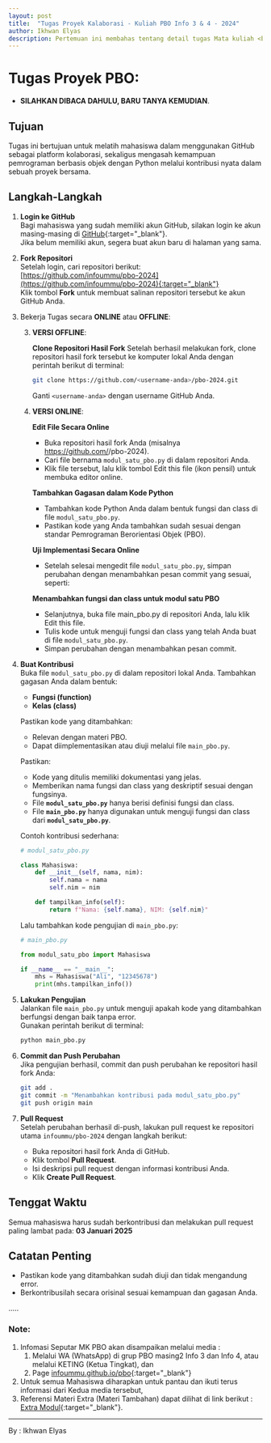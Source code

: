 ```yaml
---
layout: post
title:  "Tugas Proyek Kalaborasi - Kuliah PBO Info 3 & 4 - 2024"
author: Ikhwan Elyas
description: Pertemuan ini membahas tentang detail tugas Mata kuliah <b>Pemrograman Berorientasi Objek (PBO)</b> yaitu proyek kalaborasi, tugasnya sebuah proyek sederhana tapi dubutuhkan kerja sama semua mahasiswa untuk menyelesaikan tugasnya sesuai dengan arahan dan ide masing2 yang dituangkan ke code untuk disharing ke sesama.
---
```



# Tugas Proyek PBO:
 - **SILAHKAN DIBACA DAHULU, BARU TANYA KEMUDIAN**. 


## Tujuan
Tugas ini bertujuan untuk melatih mahasiswa dalam menggunakan GitHub sebagai platform kolaborasi, sekaligus mengasah kemampuan pemrograman berbasis objek dengan Python melalui kontribusi nyata dalam sebuah proyek bersama.

## Langkah-Langkah

1. **Login ke GitHub**  
   Bagi mahasiswa yang sudah memiliki akun GitHub, silakan login ke akun masing-masing di [GitHub](https://github.com){:target="_blank"}.  
   Jika belum memiliki akun, segera buat akun baru di halaman yang sama.

2. **Fork Repositori**  
   Setelah login, cari repositori berikut:  
   [https://github.com/infoummu/pbo-2024](https://github.com/infoummu/pbo-2024){:target="_blank"}  
   Klik tombol **Fork** untuk membuat salinan repositori tersebut ke akun GitHub Anda.

3. Bekerja Tugas secara **ONLINE** atau **OFFLINE**: 

   3. **VERSI OFFLINE**:

      **Clone Repositori Hasil Fork**
      Setelah berhasil melakukan fork, clone repositori hasil fork tersebut ke komputer lokal Anda dengan perintah berikut di terminal:
      ```bash
      git clone https://github.com/<username-anda>/pbo-2024.git
      ```
      Ganti `<username-anda>` dengan username GitHub Anda.

   3. **VERSI ONLINE**:

      **Edit File Secara Online**

      - Buka repositori hasil fork Anda (misalnya https://github.com/<username-anda>/pbo-2024).
      - Cari file bernama `modul_satu_pbo.py` di dalam repositori Anda.
      - Klik file tersebut, lalu klik tombol Edit this file (ikon pensil) untuk membuka editor online.

      **Tambahkan Gagasan dalam Kode Python**
      - Tambahkan kode Python Anda dalam bentuk fungsi dan class di file `modul_satu_pbo.py`.
      - Pastikan kode yang Anda tambahkan sudah sesuai dengan standar Pemrograman Berorientasi Objek (PBO).

      **Uji Implementasi Secara Online**
      - Setelah selesai mengedit file `modul_satu_pbo.py`, simpan perubahan dengan menambahkan pesan commit yang sesuai, seperti:

      **Menambahkan fungsi dan class untuk modul satu PBO**
      - Selanjutnya, buka file main_pbo.py di repositori Anda, lalu klik Edit this file.
      - Tulis kode untuk menguji fungsi dan class yang telah Anda buat di file `modul_satu_pbo.py`.
      - Simpan perubahan dengan menambahkan pesan commit.



4. **Buat Kontribusi**  
   Buka file `modul_satu_pbo.py` di dalam repositori lokal Anda. Tambahkan gagasan Anda dalam bentuk:
   - **Fungsi (function)**
   - **Kelas (class)**

   Pastikan kode yang ditambahkan:
   - Relevan dengan materi PBO.
   - Dapat diimplementasikan atau diuji melalui file `main_pbo.py`.

   Pastikan:
   - Kode yang ditulis memiliki dokumentasi yang jelas.
   - Memberikan nama fungsi dan class yang deskriptif sesuai dengan fungsinya.
   - File **`modul_satu_pbo.py`** hanya berisi definisi fungsi dan class.
   - File **`main_pbo.py`** hanya digunakan untuk menguji fungsi dan class dari **`modul_satu_pbo.py`**.


   Contoh kontribusi sederhana:
   ```python
   # modul_satu_pbo.py

   class Mahasiswa:
       def __init__(self, nama, nim):
           self.nama = nama
           self.nim = nim

       def tampilkan_info(self):
           return f"Nama: {self.nama}, NIM: {self.nim}"
   ```

   Lalu tambahkan kode pengujian di `main_pbo.py`:
   ```python
   # main_pbo.py

   from modul_satu_pbo import Mahasiswa

   if __name__ == "__main__":
       mhs = Mahasiswa("Ali", "12345678")
       print(mhs.tampilkan_info())
   ```

5. **Lakukan Pengujian**  
   Jalankan file `main_pbo.py` untuk menguji apakah kode yang ditambahkan berfungsi dengan baik tanpa error.  
   Gunakan perintah berikut di terminal:
   ```bash
   python main_pbo.py
   ```

6. **Commit dan Push Perubahan**  
   Jika pengujian berhasil, commit dan push perubahan ke repositori hasil fork Anda:
   ```bash
   git add .
   git commit -m "Menambahkan kontribusi pada modul_satu_pbo.py"
   git push origin main
   ```

7. **Pull Request**  
   Setelah perubahan berhasil di-push, lakukan pull request ke repositori utama `infoummu/pbo-2024` dengan langkah berikut:
   - Buka repositori hasil fork Anda di GitHub.
   - Klik tombol **Pull Request**.
   - Isi deskripsi pull request dengan informasi kontribusi Anda.
   - Klik **Create Pull Request**.

## Tenggat Waktu
Semua mahasiswa harus sudah berkontribusi dan melakukan pull request paling lambat pada:
**03 Januari 2025**

## Catatan Penting
- Pastikan kode yang ditambahkan sudah diuji dan tidak mengandung error.
- Berkontribusilah secara orisinal sesuai kemampuan dan gagasan Anda.

..... 



### Note:

1. Infomasi Seputar MK PBO akan disampaikan melalui media :
    1. Melalui WA (WhatsApp) di grup PBO masing2 Info 3 dan Info 4, atau melalui KETING (Ketua Tingkat), dan
    2. Page [infoummu.github.io/pbo](https://infoummu.github.io/PBO/){:target="_blank"}
2. Untuk semua Mahasiswa diharapkan untuk pantau dan ikuti terus informasi dari Kedua media tersebut,
3. Referensi Materi Extra (Materi Tambahan) dapat dilihat di link berikut : [Extra Modul](Reff){:target="_blank"}.

***
By : Ikhwan Elyas
